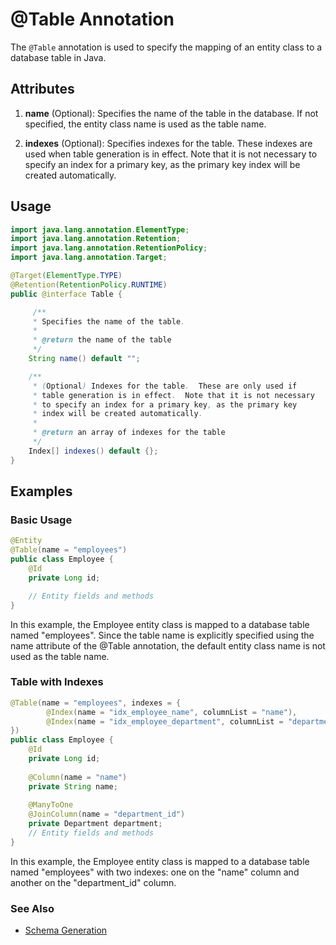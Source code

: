 # @Table Annotation

The `@Table` annotation is used to specify the mapping of an entity class to a database table in Java.

## Attributes

1. **name** (Optional): Specifies the name of the table in the database. If not specified, the entity class name is used as the table name.

2. **indexes** (Optional): Specifies indexes for the table. These indexes are used when table generation is in effect. Note that it is not necessary to specify an index for a primary key, as the primary key index will be created automatically.

## Usage

```java
import java.lang.annotation.ElementType;
import java.lang.annotation.Retention;
import java.lang.annotation.RetentionPolicy;
import java.lang.annotation.Target;

@Target(ElementType.TYPE)
@Retention(RetentionPolicy.RUNTIME)
public @interface Table {

     /**
     * Specifies the name of the table.
     *
     * @return the name of the table
     */
    String name() default "";

    /**
     * (Optional) Indexes for the table.  These are only used if
     * table generation is in effect.  Note that it is not necessary
     * to specify an index for a primary key, as the primary key
     * index will be created automatically.
     *
     * @return an array of indexes for the table
     */
    Index[] indexes() default {};
}
```

## Examples
### Basic Usage
```java
@Entity
@Table(name = "employees")
public class Employee {
    @Id
    private Long id;

    // Entity fields and methods
}
```
In this example, the Employee entity class is mapped to a database table named "employees". Since the table name is explicitly specified using the name attribute of the @Table annotation, the default entity class name is not used as the table name.

### Table with Indexes
```java
@Table(name = "employees", indexes = {
        @Index(name = "idx_employee_name", columnList = "name"),
        @Index(name = "idx_employee_department", columnList = "department_id")
})
public class Employee {
    @Id
    private Long id;
    
    @Column(name = "name")
    private String name;
    
    @ManyToOne
    @JoinColumn(name = "department_id")
    private Department department;
    // Entity fields and methods
}
```
In this example, the Employee entity class is mapped to a database table named "employees" with two indexes: one on the "name" column and another on the "department_id" column.

### See Also

- [Schema Generation](../SchemaGeneration.md)